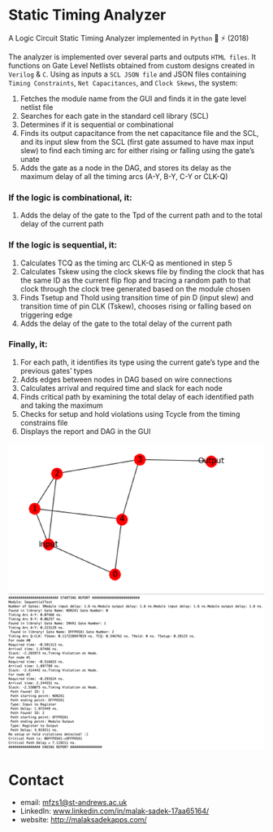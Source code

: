 # Static Timing Analyzer
A Logic Circuit Static Timing Analyzer implemented in `Python` 🔌 ⚡ (2018)

The analyzer is implemented over several parts and outputs `HTML files`.
It functions on Gate Level Netlists obtained from custom designs created in `Verilog` & `C`. 
Using as inputs a `SCL JSON file` and JSON files containing `Timing Constraints`, `Net Capacitances`, and `Clock Skews`, the system:
1. Fetches the module name from the GUI and finds it in the gate level netlist file
2. Searches for each gate in the standard cell library (SCL)
3. Determines if it is sequential or combinational
4. Finds its output capacitance from the net capacitance file and the SCL, and its input slew from the SCL (first gate assumed to have max input slew) to find each timing arc for either rising or falling using the gate’s unate
5. Adds the gate as a node in the DAG, and stores its delay as the maximum delay of all the timing arcs (A-Y, B-Y, C-Y or CLK-Q)

### If the logic is combinational, it:
1. Adds the delay of the gate to the Tpd of the current path and to the total delay of the current path

### If the logic is sequential, it:
1. Calculates TCQ as the timing arc CLK-Q as mentioned in step 5
2. Calculates Tskew using the clock skews file by finding the clock that has the same ID as the current flip flop and tracing a random path to that clock through the clock tree generated based on the module chosen
3. Finds Tsetup and Thold using transition time of pin D (input slew) and transition time of pin CLK (Tskew), chooses rising or falling based on triggering edge
4. Adds the delay of the gate to the total delay of the current path
### Finally, it:
1. For each path, it identifies its type using the current gate’s type and the previous gates’ types
2. Adds edges between nodes in DAG based on wire connections
3. Calculates arrival and required time and slack for each node
4. Finds critical path by examining the total delay of each identified path and taking the maximum
5. Checks for setup and hold violations using Tcycle from the timing constrains file
6. Displays the report and DAG in the GUI

![picture alt](https://github.com/MalakSadek/StaticTimingAnalyzer/blob/master/OutputDAG.png "Output DAG") ![picture alt](https://github.com/MalakSadek/StaticTimingAnalyzer/blob/master/OutputReport.png "Output Report")

# Contact

* email: mfzs1@st-andrews.ac.uk
* LinkedIn: www.linkedin.com/in/malak-sadek-17aa65164/
* website: http://malaksadekapps.com/

